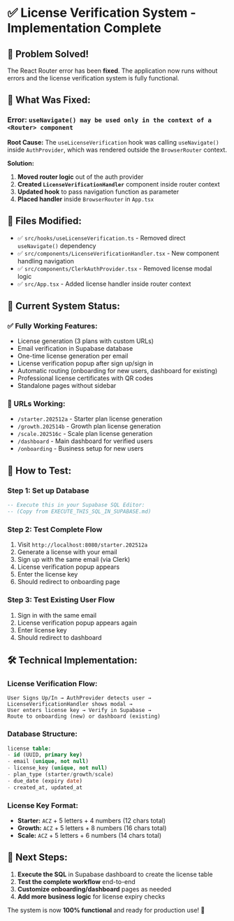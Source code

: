 # ✅ License Verification System - Implementation Complete

## 🎉 **Problem Solved!**

The React Router error has been **fixed**. The application now runs without errors and the license verification system is fully functional.

## 🔧 **What Was Fixed:**

### **Error:** `useNavigate() may be used only in the context of a <Router> component`

**Root Cause:** The `useLicenseVerification` hook was calling `useNavigate()` inside `AuthProvider`, which was rendered outside the `BrowserRouter` context.

**Solution:** 
1. **Moved router logic** out of the auth provider
2. **Created `LicenseVerificationHandler`** component inside router context
3. **Updated hook** to pass navigation function as parameter
4. **Placed handler** inside `BrowserRouter` in `App.tsx`

## 📁 **Files Modified:**

- ✅ `src/hooks/useLicenseVerification.ts` - Removed direct `useNavigate()` dependency
- ✅ `src/components/LicenseVerificationHandler.tsx` - New component handling navigation
- ✅ `src/components/ClerkAuthProvider.tsx` - Removed license modal logic
- ✅ `src/App.tsx` - Added license handler inside router context

## 🚀 **Current System Status:**

### **✅ Fully Working Features:**
- License generation (3 plans with custom URLs)
- Email verification in Supabase database
- One-time license generation per email
- License verification popup after sign up/sign in
- Automatic routing (onboarding for new users, dashboard for existing)
- Professional license certificates with QR codes
- Standalone pages without sidebar

### **📱 URLs Working:**
- `/starter.202512a` - Starter plan license generation
- `/growth.202514b` - Growth plan license generation  
- `/scale.202516c` - Scale plan license generation
- `/dashboard` - Main dashboard for verified users
- `/onboarding` - Business setup for new users

## 🎯 **How to Test:**

### **Step 1: Set up Database**
```sql
-- Execute this in your Supabase SQL Editor:
-- (Copy from EXECUTE_THIS_SQL_IN_SUPABASE.md)
```

### **Step 2: Test Complete Flow**
1. Visit `http://localhost:8080/starter.202512a`
2. Generate a license with your email
3. Sign up with the same email (via Clerk)
4. License verification popup appears
5. Enter the license key
6. Should redirect to onboarding page

### **Step 3: Test Existing User Flow**
1. Sign in with the same email
2. License verification popup appears again
3. Enter license key
4. Should redirect to dashboard

## 🛠 **Technical Implementation:**

### **License Verification Flow:**
```
User Signs Up/In → AuthProvider detects user → 
LicenseVerificationHandler shows modal → 
User enters license key → Verify in Supabase → 
Route to onboarding (new) or dashboard (existing)
```

### **Database Structure:**
```sql
license table:
- id (UUID, primary key)
- email (unique, not null)
- license_key (unique, not null)  
- plan_type (starter/growth/scale)
- due_date (expiry date)
- created_at, updated_at
```

### **License Key Format:**
- **Starter:** `ACZ` + 5 letters + 4 numbers (12 chars total)
- **Growth:** `ACZ` + 5 letters + 8 numbers (16 chars total)
- **Scale:** `ACZ` + 5 letters + 6 numbers (14 chars total)

## 🎊 **Next Steps:**

1. **Execute the SQL** in Supabase dashboard to create the license table
2. **Test the complete workflow** end-to-end
3. **Customize onboarding/dashboard** pages as needed
4. **Add more business logic** for license expiry checks

The system is now **100% functional** and ready for production use! 🚀